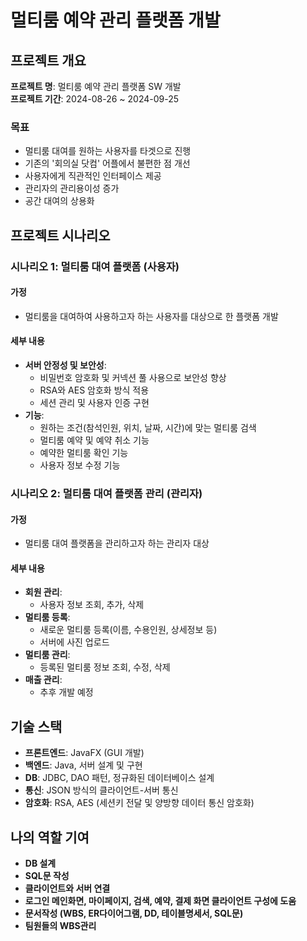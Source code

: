 # 멀티룸 예약 관리 플랫폼 개발

## 프로젝트 개요
**프로젝트 명**: 멀티룸 예약 관리 플랫폼 SW 개발  
**프로젝트 기간**: 2024-08-26 ~ 2024-09-25

### 목표
- 멀티룸 대여를 원하는 사용자를 타겟으로 진행
- 기존의 '회의실 닷컴' 어플에서 불편한 점 개선
- 사용자에게 직관적인 인터페이스 제공
- 관리자의 관리용이성 증가
- 공간 대여의 상용화

## 프로젝트 시나리오

### 시나리오 1: 멀티룸 대여 플랫폼 (사용자)
#### 가정
- 멀티룸을 대여하여 사용하고자 하는 사용자를 대상으로 한 플랫폼 개발

#### 세부 내용
- **서버 안정성 및 보안성**:
  - 비밀번호 암호화 및 커넥션 풀 사용으로 보안성 향상
  - RSA와 AES 암호화 방식 적용
  - 세션 관리 및 사용자 인증 구현
- **기능**:
  - 원하는 조건(참석인원, 위치, 날짜, 시간)에 맞는 멀티룸 검색
  - 멀티룸 예약 및 예약 취소 기능
  - 예약한 멀티룸 확인 기능
  - 사용자 정보 수정 기능

### 시나리오 2: 멀티룸 대여 플랫폼 관리 (관리자)
#### 가정
- 멀티룸 대여 플랫폼을 관리하고자 하는 관리자 대상

#### 세부 내용
- **회원 관리**:
  - 사용자 정보 조회, 추가, 삭제
- **멀티룸 등록**:
  - 새로운 멀티룸 등록(이름, 수용인원, 상세정보 등)
  - 서버에 사진 업로드
- **멀티룸 관리**:
  - 등록된 멀티룸 정보 조회, 수정, 삭제
- **매출 관리**:
  - 추후 개발 예정

## 기술 스택
- **프론트엔드**: JavaFX (GUI 개발)
- **백엔드**: Java, 서버 설계 및 구현
- **DB**: JDBC, DAO 패턴, 정규화된 데이터베이스 설계
- **통신**: JSON 방식의 클라이언트-서버 통신
- **암호화**: RSA, AES (세션키 전달 및 양방향 데이터 통신 암호화)

## 나의 역할 기여
- **DB 설계**
- **SQL문 작성**
- **클라이언트와 서버 연결**
- **로그인 메인화면, 마이페이지, 검색, 예약, 결제 화면 클라이언트 구성에 도움**
- **문서작성 (WBS, ER다이어그램, DD, 테이블명세서, SQL문)**
- **팀원들의 WBS관리**

